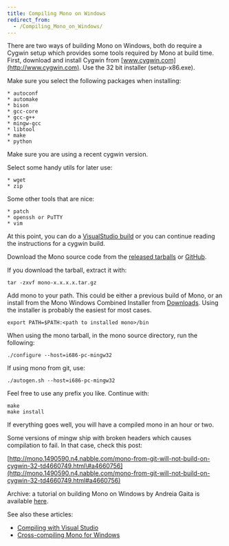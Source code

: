```yaml
---
title: Compiling Mono on Windows
redirect_from:
  - /Compiling_Mono_on_Windows/
---
```


There are two ways of building Mono on Windows, both do require a Cygwin setup which provides some tools required by Mono at build time. First, download and install Cygwin from [www.cygwin.com](http://www.cygwin.com). Use the 32 bit installer (setup-x86.exe).

Make sure you select the following packages when installing:

    * autoconf
    * automake
    * bison
    * gcc-core
    * gcc-g++
    * mingw-gcc
    * libtool
    * make
    * python

Make sure you are using a recent cygwin version.

Select some handy utils for later use:

    * wget
    * zip

Some other tools that are nice:

    * patch
    * openssh or PuTTY
    * vim

At this point, you can do a [VisualStudio build](/docs/compiling-mono/windows/compiling-with-visualstudio/) or you can continue reading the instructions for a cygwin build.

Download the Mono source code from the [released tarballs](/download/) or [GitHub](https://github.com/mono/mono).

If you download the tarball, extract it with:

    tar -zxvf mono-x.x.x.x.tar.gz

Add mono to your path. This could be either a previous build of Mono, or an install from the Mono Windows Combined Installer from [Downloads](/download/). Using the installer is probably the easiest for most cases.

    export PATH=$PATH:<path to installed mono>/bin

 When using the mono tarball, in the mono source directory, run the following:

    ./configure --host=i686-pc-mingw32

If using mono from git, use:

    ./autogen.sh --host=i686-pc-mingw32

Feel free to use any prefix you like. Continue with:

    make
    make install

If everything goes well, you will have a compiled mono in an hour or two.

Some versions of mingw ship with broken headers which causes compilation to fail. In that case, check this post:

[http://mono.1490590.n4.nabble.com/mono-from-git-will-not-build-on-cygwin-32-td4660749.html\#a4660756](http://mono.1490590.n4.nabble.com/mono-from-git-will-not-build-on-cygwin-32-td4660749.html#a4660756)

Archive: a tutorial on building Mono on Windows by Andreia Gaita is available [here](http://shana.worldofcoding.com/en/mono_cygwin_tutorial.html).

See also these articles:
 - [Compiling with Visual Studio](/docs/compiling-mono/windows/compiling-with-visualstudio/)
 - [Cross-compiling Mono for Windows](/docs/compiling-mono/windows/cross-compiling-mono-for-windows/)
